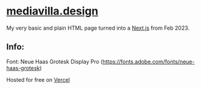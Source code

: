 # [mediavilla.design](http://mediavilla.design)

My very basic and plain HTML page turned into a [Next.js](https://nextjs.org/) from Feb 2023.

## Info:

Font: Neue Haas Grotesk Display Pro (https://fonts.adobe.com/fonts/neue-haas-grotesk)

Hosted for free on [Vercel](https://vercel.com) 

